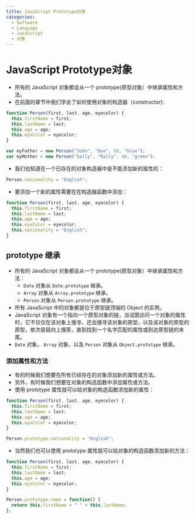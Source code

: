 ```yaml
---
title: JavaScript Prototype对象
categories:
  - Software
  - Language
  - JavaScript
  - 对象
---
```

# JavaScript Prototype对象

- 所有的 JavaScript 对象都会从一个 prototype(原型对象）中继承属性和方法。
- 在前面的章节中我们学会了如何使用对象的构造器（constructor):

```js
function Person(first, last, age, eyecolor) {
  this.firstName = first;
  this.lastName = last;
  this.age = age;
  this.eyeColor = eyecolor;
}

var myFather = new Person("John", "Doe", 50, "blue");
var myMother = new Person("Sally", "Rally", 48, "green");
```

- 我们也知道在一个已存在的对象构造器中是不能添加新的属性的：

```js
Person.nationality = "English";
```

- 要添加一个新的属性需要在在构造器函数中添加：

```js
function Person(first, last, age, eyecolor) {
  this.firstName = first;
  this.lastName = last;
  this.age = age;
  this.eyeColor = eyecolor;
  this.nationality = "English";
}
```

## prototype 继承

- 所有的 JavaScript 对象都会从一个 prototype(原型对象）中继承属性和方法：
    - `Date` 对象从 `Date.prototype` 继承。
    - `Array` 对象从 `Array.prototype` 继承。
    - `Person` 对象从 `Person.prototype` 继承。
- 所有 JavaScript 中的对象都是位于原型链顶端的 Object 的实例。
- JavaScript 对象有一个指向一个原型对象的链，当试图访问一个对象的属性时，它不仅仅在该对象上搜寻，还会搜寻该对象的原型，以及该对象的原型的原型，依次层层向上搜索，直到找到一个名字匹配的属性或到达原型链的末尾。
- `Date` 对象， `Array` 对象，以及 `Person` 对象从 `Object.prototype` 继承。

### 添加属性和方法

- 有的时候我们想要在所有已经存在的对象添加新的属性或方法。
- 另外，有时候我们想要在对象的构造函数中添加属性或方法。
- 使用 prototype 属性就可以给对象的构造函数添加新的属性：

```js
function Person(first, last, age, eyecolor) {
  this.firstName = first;
  this.lastName = last;
  this.age = age;
  this.eyeColor = eyecolor;
}

Person.prototype.nationality = "English";
```

- 当然我们也可以使用 prototype 属性就可以给对象的构造函数添加新的方法：

```js
function Person(first, last, age, eyecolor) {
  this.firstName = first;
  this.lastName = last;
  this.age = age;
  this.eyeColor = eyecolor;
}

Person.prototype.name = function() {
  return this.firstName + " " + this.lastName;
};
```

